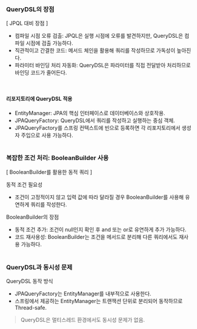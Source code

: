 ### QueryDSL의 장점
[ JPQL 대비 장점 ]
- 컴파일 시점 오류 검출: JPQL은 실행 시점에 오류를 발견하지만, QueryDSL은 컴파일 시점에 검출 가능하다. 
- 직관적이고 간결한 코드: 메서드 체인을 활용해 쿼리를 작성하므로 가독성이 높아진다.
- 파라미터 바인딩 처리 자동화: QueryDSL은 파라미터를 직접 전달받아 처리하므로 바인딩 코드가 줄어든다. <br/>
<br/>

#### 리포지토리에 QueryDSL 적용
- EntityManager: JPA의 핵심 인터페이스로 데이터베이스와 상호작용. 
- JPAQueryFactory: QueryDSL에서 쿼리를 작성하고 실행하는 중심 객체.
- JPAQueryFactory를 스프링 컨텍스트에 빈으로 등록하면 각 리포지토리에서 생성자 주입으로 사용 가능하다. <br/>
  <br/>

### 복잡한 조건 처리: BooleanBuilder 사용
[ BooleanBuilder를 활용한 동적 쿼리 ]

동적 조건 필요성
- 조건이 고정적이지 않고 입력 값에 따라 달라질 경우 BooleanBuilder를 사용해 유연하게 쿼리를 작성한다.

BooleanBuilder의 장점
- 동적 조건 추가: 조건이 null인지 확인 후 and 또는 or로 유연하게 추가 가능하다.
- 코드 재사용성: BooleanBuilder는 조건을 메서드로 분리해 다른 쿼리에서도 재사용 가능하다. <br/>
  <br/>

### QueryDSL과 동시성 문제
QueryDSL 동작 방식
- JPAQueryFactory는 EntityManager를 내부적으로 사용한다.
- 스프링에서 제공하는 EntityManager는 트랜잭션 단위로 분리되어 동작하므로 Thread-safe.
> QueryDSL은 멀티스레드 환경에서도 동시성 문제가 없음.
